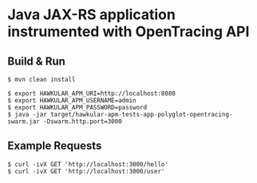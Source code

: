 # Java JAX-RS application instrumented with OpenTracing API

## Build & Run
```shell
$ mvn clean install

$ export HAWKULAR_APM_URI=http://localhost:8080
$ export HAWKULAR_APM_USERNAME=admin
$ export HAWKULAR_APM_PASSWORD=password
$ java -jar target/hawkular-apm-tests-app-polyglot-opentracing-swarm.jar -Dswarm.http.port=3000
```

## Example Requests
```shell
$ curl -ivX GET 'http://localhost:3000/hello'
$ curl -ivX GET 'http://localhost:3000/user'
```
